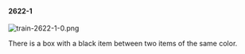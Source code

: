 #### 2622-1
![train-2622-1-0.png](https://github.com/lil-lab/nlvr/raw/master/nlvr/train/images/52/train-2622-1-0.png "train-2622-1-0.png")

There is a box with a black item between two items of the same color.
